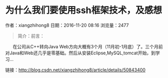 # 为什么我们要使用ssh框架技术，及感想
作者：xiangzhihong8
日期：2016-11-20 08:16
浏览量：2477
> 简介：前言：

      在公司从C++转向Java Web方向大概有3个月（11月初-1月底）了。三个月前对Java和Web还几乎是零基础。然后从安装Eclipse,MySQL,tomcat开始，到学习...

 链接：http://blog.csdn.net/xiangzhihong8/article/details/50843400
